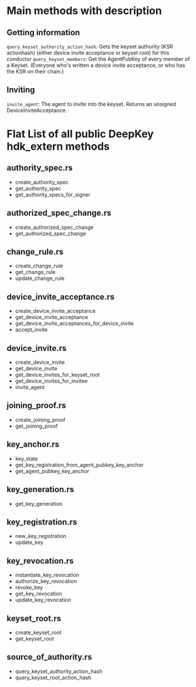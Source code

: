 

# Main methods with description

## Getting information
`query_keyset_authority_action_hash`: Gets the keyset authority (KSR actionhash) (either device invite acceptance or keyset root) for this conductor
`query_keyset_members`: Get the AgentPubKey of every member of a Keyset. (Everyone who's written a device invite acceptance, or who has the KSR on their chain.)

## Inviting
`invite_agent`: The agent to invite into the keyset. Returns an unsigned DeviceInviteAcceptance.


# Flat List of all public DeepKey hdk_extern methods

## authority_spec.rs
- create_authority_spec
- get_authority_spec
- get_authority_specs_for_signer

## authorized_spec_change.rs
- create_authorized_spec_change
- get_authorized_spec_change

## change_rule.rs
- create_change_rule
- get_change_rule
- update_change_rule

## device_invite_acceptance.rs
- create_device_invite_acceptance
- get_device_invite_acceptance
- get_device_invite_acceptances_for_device_invite
- accept_invite

## device_invite.rs
- create_device_invite
- get_device_invite
- get_device_invites_for_keyset_root
- get_device_invites_for_invitee
- invite_agent

## joining_proof.rs
- create_joining_proof
- get_joining_proof

## key_anchor.rs
- key_state
- get_key_registration_from_agent_pubkey_key_anchor
- get_agent_pubkey_key_anchor

## key_generation.rs
- get_key_generation

## key_registration.rs
- new_key_registration
- update_key

## key_revocation.rs
- instantiate_key_revocation
- authorize_key_revocation
- revoke_key
- get_key_revocation
- update_key_revocation

## keyset_root.rs
- create_keyset_root
- get_keyset_root

## source_of_authority.rs
- query_keyset_authority_action_hash
- query_keyset_root_action_hash


